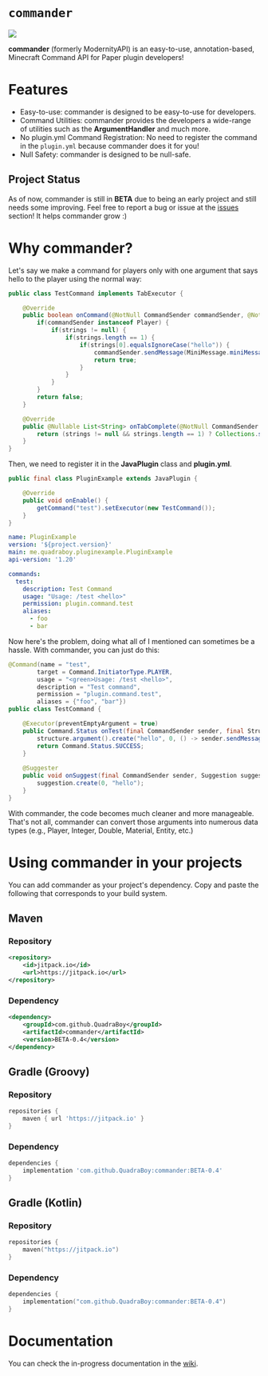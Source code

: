 # ```commander```  
[![](https://jitpack.io/v/QuadraBoy/commander.svg)](https://jitpack.io/#QuadraBoy/commander)

**commander** (formerly ModernityAPI) is an easy-to-use, annotation-based, Minecraft Command API for Paper plugin developers!

# Features

- Easy-to-use: commander is designed to be easy-to-use for developers.
- Command Utilities: commander provides the developers a wide-range of utilities such as the **ArgumentHandler** and much more.
- No plugin.yml Command Registration: No need to register the command in the ```plugin.yml``` because commander does it for you!
- Null Safety: commander is designed to be null-safe.

## Project Status
As of now, commander is still in **BETA** due to being an early project and still needs some improving. Feel free to report a bug or issue at the [issues](https://github.com/QuadraBoy/commander/issues) section! It helps commander grow :)

# Why commander?
Let's say we make a command for players only with one argument that says hello to the player using the normal way:

```java
public class TestCommand implements TabExecutor {

    @Override
    public boolean onCommand(@NotNull CommandSender commandSender, @NotNull Command command, @NotNull String s, @NotNull String[] strings) {
        if(commandSender instanceof Player) {
            if(strings != null) {
                if(strings.length == 1) {
                    if(strings[0].equalsIgnoreCase("hello")) {
                        commandSender.sendMessage(MiniMessage.miniMessage().deserialize("<rainbow>Hello World!"));
                        return true;
                    } 
                }
            }
        } 
        return false;
    }

    @Override
    public @Nullable List<String> onTabComplete(@NotNull CommandSender commandSender, @NotNull Command command, @NotNull String s, @NotNull String[] strings) {
        return (strings != null && strings.length == 1) ? Collections.singletonList("hello") : Collections.emptyList();
    }
}
```
Then, we need to register it in the **JavaPlugin** class and **plugin.yml**.

```java
public final class PluginExample extends JavaPlugin {

    @Override
    public void onEnable() {
        getCommand("test").setExecutor(new TestCommand());
    }
}
```

```yaml
name: PluginExample
version: '${project.version}'
main: me.quadraboy.pluginexample.PluginExample
api-version: '1.20'

commands:
  test:
    description: Test Command
    usage: "Usage: /test <hello>"
    permission: plugin.command.test
    aliases:
      - foo
      - bar
```

Now here's the problem, doing what all of I mentioned can sometimes be a hassle. With commander, you can just do this:

```java
@Command(name = "test",
        target = Command.InitiatorType.PLAYER,
        usage = "<green>Usage: /test <hello>",
        description = "Test command",
        permission = "plugin.command.test",
        aliases = {"foo", "bar"})
public class TestCommand {

    @Executor(preventEmptyArgument = true)
    public Command.Status onTest(final CommandSender sender, final Structure structure) {
        structure.argument().create("hello", 0, () -> sender.sendMessage(MiniMessage.miniMessage().deserialize("<rainbow>Hello World!")));
        return Command.Status.SUCCESS;
    }
    
    @Suggester
    public void onSuggest(final CommandSender sender, Suggestion suggestion) {
        suggestion.create(0, "hello");
    }
}
```

With commander, the code becomes much cleaner and more manageable. That's not all, commander can convert those arguments into numerous data types (e.g., Player, Integer, Double, Material, Entity, etc.)

# Using commander in your projects
You can add commander as your project's dependency. Copy and paste the following that corresponds to your build system.

## Maven

### Repository
```xml
<repository>
    <id>jitpack.io</id>
    <url>https://jitpack.io</url>
</repository>
```

### Dependency
```xml
<dependency>
    <groupId>com.github.QuadraBoy</groupId>
    <artifactId>commander</artifactId>
    <version>BETA-0.4</version>
</dependency>
```

## Gradle (Groovy)

### Repository
```groovy
repositories {
    maven { url 'https://jitpack.io' }
}
```

### Dependency
```groovy
dependencies {
    implementation 'com.github.QuadraBoy:commander:BETA-0.4'
}
```

## Gradle (Kotlin)

### Repository
```kts
repositories {
    maven("https://jitpack.io")
}
```

### Dependency
```kts
dependencies {
    implementation("com.github.QuadraBoy:commander:BETA-0.4")
}
```

# Documentation

You can check the in-progress documentation in the [wiki](https://github.com/QuadraBoy/commander/wiki).